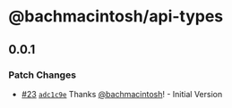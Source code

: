 # @bachmacintosh/api-types

## 0.0.1

### Patch Changes

- [#23](https://github.com/bachmacintosh/api/pull/23) [`adc1c9e`](https://github.com/bachmacintosh/api/commit/adc1c9e97ee1d7ffd84274ae24a2275e4e860913) Thanks [@bachmacintosh](https://github.com/bachmacintosh)! - Initial Version
